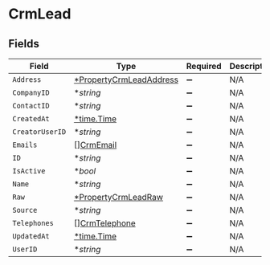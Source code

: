 # CrmLead


## Fields

| Field                                                                    | Type                                                                     | Required                                                                 | Description                                                              |
| ------------------------------------------------------------------------ | ------------------------------------------------------------------------ | ------------------------------------------------------------------------ | ------------------------------------------------------------------------ |
| `Address`                                                                | [*PropertyCrmLeadAddress](../../models/shared/propertycrmleadaddress.md) | :heavy_minus_sign:                                                       | N/A                                                                      |
| `CompanyID`                                                              | **string*                                                                | :heavy_minus_sign:                                                       | N/A                                                                      |
| `ContactID`                                                              | **string*                                                                | :heavy_minus_sign:                                                       | N/A                                                                      |
| `CreatedAt`                                                              | [*time.Time](https://pkg.go.dev/time#Time)                               | :heavy_minus_sign:                                                       | N/A                                                                      |
| `CreatorUserID`                                                          | **string*                                                                | :heavy_minus_sign:                                                       | N/A                                                                      |
| `Emails`                                                                 | [][CrmEmail](../../models/shared/crmemail.md)                            | :heavy_minus_sign:                                                       | N/A                                                                      |
| `ID`                                                                     | **string*                                                                | :heavy_minus_sign:                                                       | N/A                                                                      |
| `IsActive`                                                               | **bool*                                                                  | :heavy_minus_sign:                                                       | N/A                                                                      |
| `Name`                                                                   | **string*                                                                | :heavy_minus_sign:                                                       | N/A                                                                      |
| `Raw`                                                                    | [*PropertyCrmLeadRaw](../../models/shared/propertycrmleadraw.md)         | :heavy_minus_sign:                                                       | N/A                                                                      |
| `Source`                                                                 | **string*                                                                | :heavy_minus_sign:                                                       | N/A                                                                      |
| `Telephones`                                                             | [][CrmTelephone](../../models/shared/crmtelephone.md)                    | :heavy_minus_sign:                                                       | N/A                                                                      |
| `UpdatedAt`                                                              | [*time.Time](https://pkg.go.dev/time#Time)                               | :heavy_minus_sign:                                                       | N/A                                                                      |
| `UserID`                                                                 | **string*                                                                | :heavy_minus_sign:                                                       | N/A                                                                      |